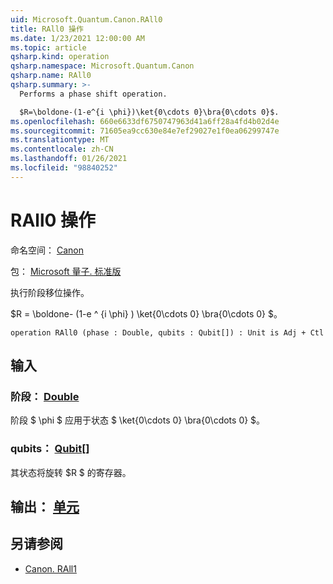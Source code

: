 ```yaml
---
uid: Microsoft.Quantum.Canon.RAll0
title: RAll0 操作
ms.date: 1/23/2021 12:00:00 AM
ms.topic: article
qsharp.kind: operation
qsharp.namespace: Microsoft.Quantum.Canon
qsharp.name: RAll0
qsharp.summary: >-
  Performs a phase shift operation.

  $R=\boldone-(1-e^{i \phi})\ket{0\cdots 0}\bra{0\cdots 0}$.
ms.openlocfilehash: 660e6633df6750747963d41a6ff28a4fd4b02d4e
ms.sourcegitcommit: 71605ea9cc630e84e7ef29027e1f0ea06299747e
ms.translationtype: MT
ms.contentlocale: zh-CN
ms.lasthandoff: 01/26/2021
ms.locfileid: "98840252"
---
```

# <a name="rall0-operation"></a>RAll0 操作

命名空间： [Canon](xref:Microsoft.Quantum.Canon)

包： [Microsoft 量子. 标准版](https://nuget.org/packages/Microsoft.Quantum.Standard)


执行阶段移位操作。

$R = \boldone- (1-e ^ {i \phi} ) \ket{0\cdots 0} \bra{0\cdots 0} $。

```qsharp
operation RAll0 (phase : Double, qubits : Qubit[]) : Unit is Adj + Ctl
```


## <a name="input"></a>输入

### <a name="phase--double"></a>阶段： [Double](xref:microsoft.quantum.lang-ref.double)

阶段 $ \phi $ 应用于状态 $ \ket{0\cdots 0} \bra{0\cdots 0} $。


### <a name="qubits--qubit"></a>qubits： [Qubit](xref:microsoft.quantum.lang-ref.qubit)[]

其状态将旋转 $R $ 的寄存器。



## <a name="output--unit"></a>输出： [单元](xref:microsoft.quantum.lang-ref.unit)



## <a name="see-also"></a>另请参阅

- [Canon. RAll1](xref:Microsoft.Quantum.Canon.RAll1)